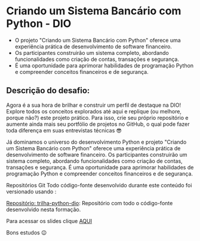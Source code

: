 # Criando um Sistema Bancário com Python - DIO
- O projeto "Criando um Sistema Bancário com Python" oferece uma experiência prática de desenvolvimento de software financeiro.
- Os participantes construirão um sistema completo, abordando funcionalidades como criação de contas, transações e segurança.
- É uma oportunidade para aprimorar habilidades de programação Python e compreender conceitos financeiros e de segurança.

## Descrição do desafio:
Agora é a sua hora de brilhar e construir um perfil de destaque na DIO! Explore todos os conceitos explorados até aqui e replique (ou melhore, porque não?) este projeto prático. Para isso, crie seu próprio repositório e aumente ainda mais seu portfólio de projetos no GitHub, o qual pode fazer toda diferença em suas entrevistas técnicas 😎

Já dominamos o universo do desenvolvimento Python e projeto "Criando um Sistema Bancário com Python" oferece uma experiência prática de desenvolvimento de software financeiro. Os participantes construirão um sistema completo, abordando funcionalidades como criação de contas, transações e segurança. É uma oportunidade para aprimorar habilidades de programação Python e compreender conceitos financeiros e de segurança.

Repositórios Git
Todo código-fonte desenvolvido durante este conteúdo foi versionado usando :

[Repositório: trilha-python-dio](https://github.com/digitalinnovationone/trilha-python-dio): Repositório com todo o código-fonte desenvolvido nesta formação.

Para acessar os slides clique [AQUI](http://academiapme-my.sharepoint.com/:p:/g/personal/kawan_dio_me/Ef-dMEJYq9BPotZQso7LUCwBJd7gDqCC2SYlUYx0ayrGNQ?e=G79e2L)

Bons estudos 😉
